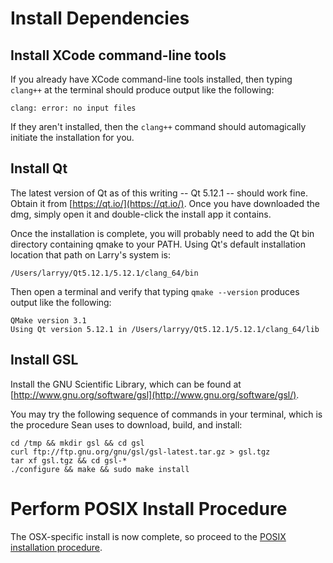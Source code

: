 # Install Dependencies

## Install XCode command-line tools
If you already have XCode command-line tools installed, then typing `clang++` at the terminal should produce output like the following:
```
clang: error: no input files
```
If they aren't installed, then the `clang++` command should automagically initiate the installation for you.

## Install Qt
The latest version of Qt as of this writing -- Qt 5.12.1 -- should work fine.  Obtain it from [https://qt.io/](https://qt.io/).  Once you have downloaded the dmg, simply open it and double-click the install app it contains.

Once the installation is complete, you will probably need to add the Qt bin directory containing qmake to your PATH. Using Qt's default installation location that path on Larry's system is:

`/Users/larryy/Qt5.12.1/5.12.1/clang_64/bin`

 Then open a terminal and verify that typing `qmake --version` produces output like the following:
```
QMake version 3.1
Using Qt version 5.12.1 in /Users/larryy/Qt5.12.1/5.12.1/clang_64/lib
```

## Install GSL
Install the GNU Scientific Library, which can be found at [http://www.gnu.org/software/gsl](http://www.gnu.org/software/gsl/).

You may try the following sequence of commands in your terminal, which is the procedure Sean uses to download, build, and install:
```
cd /tmp && mkdir gsl && cd gsl
curl ftp://ftp.gnu.org/gnu/gsl/gsl-latest.tar.gz > gsl.tgz
tar xf gsl.tgz && cd gsl-*
./configure && make && sudo make install
```

# Perform POSIX Install Procedure
The OSX-specific install is now complete, so proceed to the [POSIX installation procedure](./Installing-on-POSIX).

